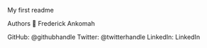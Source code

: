 My first readme

Authors
👤 Frederick Ankomah

GitHub: @githubhandle
Twitter: @twitterhandle
LinkedIn: LinkedIn
